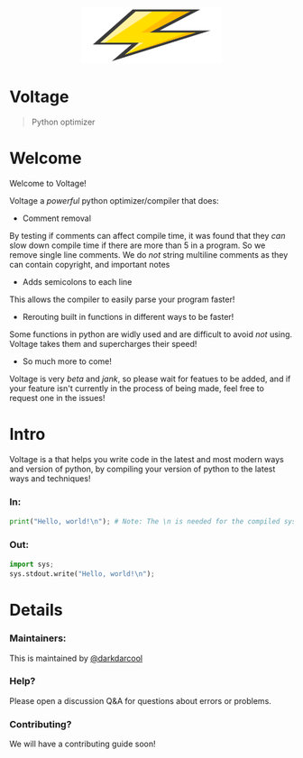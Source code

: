 <p align = "center">
  <img src = "./images/logo.png" width = "250" height = "100">
</p>

# Voltage 

> Python optimizer


# Welcome

Welcome to Voltage!

Voltage a _powerful_ python optimizer/compiler that does: 

* Comment removal

By testing if comments can affect compile time, it was found that they _can_ slow down compile time if there are more than 5 in a program. So we remove single line comments. We do _not_ string multiline comments as they can contain copyright, and important notes

* Adds semicolons to each line 

This allows the compiler to easily parse your program faster!

* Rerouting built in functions in different ways to be faster!

Some functions in python are widly used and are difficult to avoid _not_ using. Voltage takes them and supercharges their speed!

* So much more to come!

Voltage is very _beta_ and _jank_, so please wait for featues to be added, and if your feature isn't currently in the process of being made, feel free to request one in the issues!

# Intro

Voltage is a that helps you write code in the latest and most modern ways and version of python, by compiling your version of python to the latest ways and techniques!

### In:

``` python
print("Hello, world!\n"); # Note: The \n is needed for the compiled sys!
```

### Out:

```python 
import sys;
sys.stdout.write("Hello, world!\n");
```


# Details

### Maintainers:

This is maintained by [@darkdarcool](https://github.com/darkdarcool)

### Help? 

Please open a discussion Q&A for questions about errors or problems.

### Contributing?

We will have a contributing guide soon!

